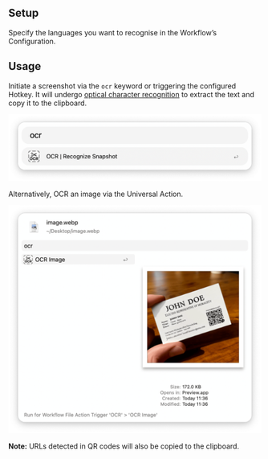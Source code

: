 ## Setup

Specify the languages you want to recognise in the Workflow’s Configuration.

## Usage

Initiate a screenshot via the `ocr` keyword or triggering the configured Hotkey. It will undergo [optical character recognition](https://en.wikipedia.org/wiki/Optical_character_recognition) to extract the text and copy it to the clipboard.

![Keyowrd to start a screenshot](images/keyword.png)

Alternatively, OCR an image via the Universal Action.

![Universal action on an image](images/ua.png)

**Note:** URLs detected in QR codes will also be copied to the clipboard.
